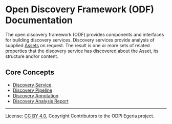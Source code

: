 <!-- SPDX-License-Identifier: CC-BY-4.0 -->
<!-- Copyright Contributors to the ODPi Egeria project. -->

# Open Discovery Framework (ODF) Documentation

The open discovery framework (ODF) provides components and interfaces for building
discovery services.   Discovery services provide analysis of supplied
[Assets](../../../../open-metadata-publication/website/assets) on request.
The result is one or more sets of related properties that the discovery service has
discovered about the Asset, its structure and/or content.


## Core Concepts

* [Discovery Service](discovery-service.md)
* [Discovery Pipeline](discovery-pipeline.md)
* [Discovery Annotation](discovery-annotation.md)
* [Discovery Analysis Report](discovery-analysis-report.md)

----
License: [CC BY 4.0](https://creativecommons.org/licenses/by/4.0/),
Copyright Contributors to the ODPi Egeria project.